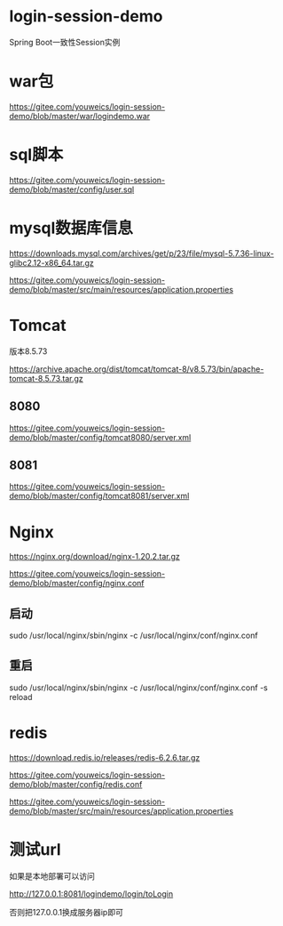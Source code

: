 # login-session-demo
Spring Boot一致性Session实例

# war包
https://gitee.com/youweics/login-session-demo/blob/master/war/logindemo.war

# sql脚本
https://gitee.com/youweics/login-session-demo/blob/master/config/user.sql

# mysql数据库信息
https://downloads.mysql.com/archives/get/p/23/file/mysql-5.7.36-linux-glibc2.12-x86_64.tar.gz

https://gitee.com/youweics/login-session-demo/blob/master/src/main/resources/application.properties

# Tomcat

版本8.5.73

https://archive.apache.org/dist/tomcat/tomcat-8/v8.5.73/bin/apache-tomcat-8.5.73.tar.gz

## 8080
https://gitee.com/youweics/login-session-demo/blob/master/config/tomcat8080/server.xml

## 8081
https://gitee.com/youweics/login-session-demo/blob/master/config/tomcat8081/server.xml

# Nginx
https://nginx.org/download/nginx-1.20.2.tar.gz

https://gitee.com/youweics/login-session-demo/blob/master/config/nginx.conf

## 启动
sudo /usr/local/nginx/sbin/nginx -c /usr/local/nginx/conf/nginx.conf

## 重启
sudo /usr/local/nginx/sbin/nginx -c /usr/local/nginx/conf/nginx.conf -s reload

# redis
https://download.redis.io/releases/redis-6.2.6.tar.gz

https://gitee.com/youweics/login-session-demo/blob/master/config/redis.conf

https://gitee.com/youweics/login-session-demo/blob/master/src/main/resources/application.properties

# 测试url

如果是本地部署可以访问

http://127.0.0.1:8081/logindemo/login/toLogin

否则把127.0.0.1换成服务器ip即可

